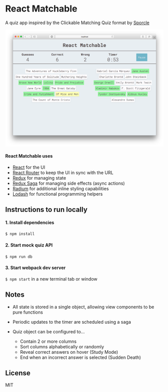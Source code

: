 # React Matchable

A quiz app inspired by the Clickable Matching Quiz format by <a href="http://www.sporcle.com">Sporcle</a>

<a href="http://andybangs.com/react-matchable/">
  <img alt="react-matchable" src="screenshot.png" width="546">
</a>

#### React Matchable uses
- <a href="https://facebook.github.io/react/">React</a> for the UI
- <a href="https://github.com/reactjs/react-router">React Router</a> to keep the UI in sync with the URL
- <a href="https://github.com/reactjs/redux">Redux</a> for managing state
- <a href="https://github.com/yelouafi/redux-saga">Redux Saga</a> for managing side effects (async actions)
- <a href="http://stack.formidable.com/radium/">Radium</a> for additional inline styling capabilities
- <a href="https://lodash.com/">Lodash</a> for functional programming helpers

## Instructions to run locally
  
#### 1. Install dependencies

```$ npm install```

#### 2. Start mock quiz API

```$ npm run db```

#### 3. Start webpack dev server

```$ npm start``` in a new terminal tab or window
  
## Notes

- All state is stored in a single object, allowing view components to be pure functions

- Periodic updates to the timer are scheduled using a saga

- Quiz object can be configured to...
  - Contain 2 or more columns 
  - Sort columns alphabetically or randomly
  - Reveal correct answers on hover (Study Mode)
  - End when an incorrect answer is selected (Sudden Death)
  
## License

MIT
